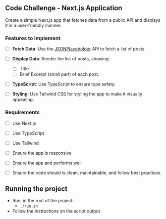 ## Code Challenge - Next.js Application

Create a simple Next.js app that fetches data from a public API and displays it in a user-friendly manner.

### Features to Implement
- [ ] **Fetch Data**: Use the [JSONPlaceholder](https://jsonplaceholder.typicode.com/) API to fetch a list of posts.
- [ ] **Display Data**: Render the list of posts, showing:
  - [ ] Title 
  - [ ] Brief Excerpt (small part) of each post.
- [ ] **TypeScript**: Use TypeScript to ensure type safety.
- [ ] **Styling**: Use Tailwind CSS for styling the app to make it visually appealing.


### Requirements
- [ ] Use Next.js 
- [ ] Use TypeScript
- [ ] Use Tailwind
- [ ] Ensure the app is responsive 
- [ ] Ensure the app and performs well
- [ ] Ensure the code should is clean, maintainable, and follow best practices.


## Running the project
- Run, in the root of the project:
  - `./run.sh`
- Follow the instructions on the script output
